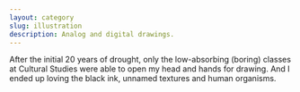 ```yaml
---
layout: category
slug: illustration
description: Analog and digital drawings.
---
```


After the initial 20 years of drought, only the low-absorbing (boring) classes at Cultural Studies were able to open my head and hands for drawing. And I ended up loving the black ink, unnamed textures and human organisms.
